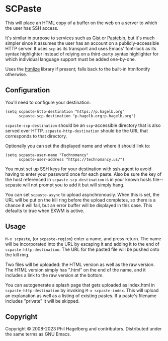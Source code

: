 # SCPaste

This will place an HTML copy of a buffer on the web on a server to
which the user has SSH access.

It's similar in purpose to services such as [Gist][1]
or [Pastebin][2], but it's much simpler since it
assumes the user has an account on a publicly-accessible HTTP
server. It uses `scp` as its transport and uses Emacs' font-lock as
its syntax highlighter instead of relying on a third-party syntax
highlighter for which individual language support must be added
one-by-one.

Uses the [htmlize][3] library if present; falls back to the built-in
htmlfontify otherwise.

## Configuration

You'll need to configure your destination:

    (setq scpaste-http-destination "https://p.hagelb.org"
          scpaste-scp-destination "p.hagelb.org:p.hagelb.org")

`scpaste-scp-destination` should be an `scp`-accessible directory that
is also served over HTTP. `scpaste-http-destination` should be the URL
that corresponds to that directory.

Optionally you can set the displayed name and where it should link to:

    (setq scpaste-user-name "Technomancy"
          scpaste-user-address "https://technomancy.us/")

You must set up SSH keys for your destination with [ssh-agent][4] to
avoid having to enter your password once for each paste. Also be sure
the key of the host referenced in `scpaste-scp-destination` is in your
known hosts file--scpaste will not prompt you to add it but will
simply hang.

You can set `scpaste-async` to upload asynchronously. When this is
set, the URL will be put on the kill ring before the upload completes,
so there is a chance it will fail, but an error buffer will be
displayed in this case. This defaults to true when EXWM is active.

## Usage

`M-x scpaste`, (or `scpaste-region`) enter a name, and press
return. The name will be incorporated into the URL by escaping it and
adding it to the end of `scpaste-http-destination`. The URL for the
pasted file will be pushed onto the kill ring.

Two files will be uploaded: the HTML version as well as the raw
version. The HTML version simply has ".html" on the end of the name,
and it includes a link to the raw version at the bottom.

You can autogenerate a splash page that gets uploaded as index.html
in `scpaste-http-destination` by invoking `M-x scpaste-index`. This
will upload an explanation as well as a listing of existing
pastes. If a paste's filename includes "private" it will be skipped.

## Copyright

Copyright © 2008-2023 Phil Hagelberg and contributors.
Distributed under the same terms as GNU Emacs.

[1]: https://gist.github.com
[2]: https://pastebin.com
[3]: https://github.com/hniksic/emacs-htmlize
[4]: https://linux.die.net/man/1/ssh-agent
